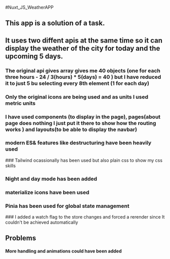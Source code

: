 #Nuxt_JS_WeatherAPP
## This app is a solution of a task.
## It uses two diffent apis at the same time so it can display the weather of the city for today and the upcoming 5 days.
### The original api gives array gives me 40 objects (one for each three hours - 24 / 3(hours) * 5(days) = 40 ) but I have reduced it to just 5 bu selecting every 8th element (1 for each day)
### Only the original icons are being used and as units I used metric units 
### I have used components (to display in the page), pages(about page does nothing I just put it there to show how the routing works ) and layouts(to be able to display the navbar)
### modern ES& features like destructuring have been heavily used
### Tailwind ocassionally has been used but also plain css to show my css skills
### Night and day mode has been added
### materialize icons have been used
### Pinia has been used for global state management
### I added a watch flag to the store changes and forced a rerender since It couldn't be achieved automatically

## Problems
#### More handling and animations could have been added
